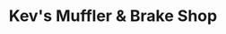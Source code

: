 ---
title: "Kev's Muffler & Brake Shop"
url: /gladstone/kevs-muffler-and-brake-shop/
shop: car repair
---